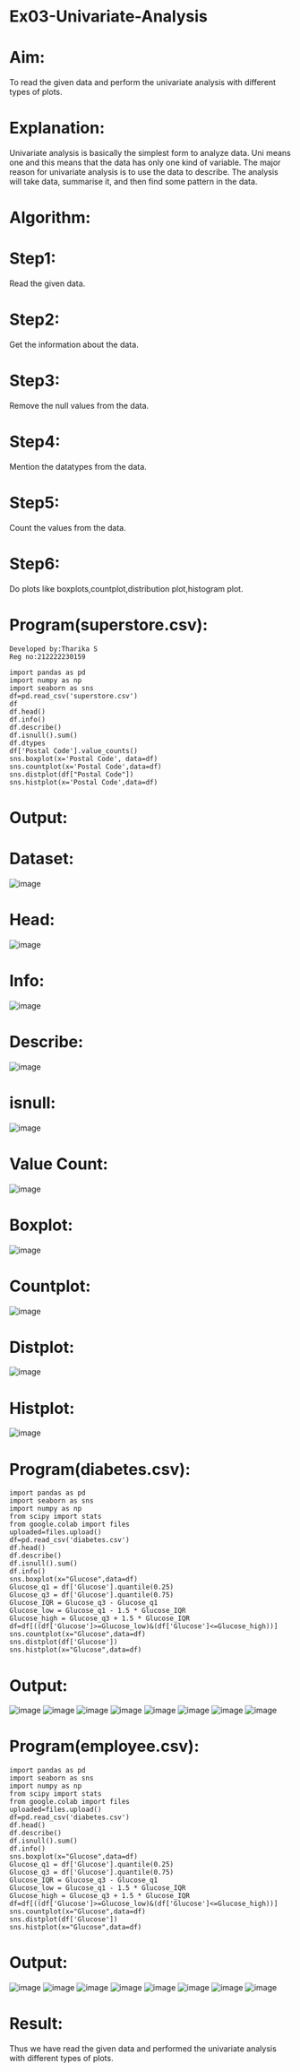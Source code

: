 # Ex03-Univariate-Analysis
# Aim:
To read the given data and perform the univariate analysis with different types of plots.

# Explanation:
Univariate analysis is basically the simplest form to analyze data. Uni means one and this means that the data has only one kind of variable. The major reason for univariate analysis is to use the data to describe. The analysis will take data, summarise it, and then find some pattern in the data.
# Algorithm:
# Step1:
Read the given data.
# Step2:
Get the information about the data.
# Step3:
Remove the null values from the data.
# Step4:
Mention the datatypes from the data.
# Step5:
Count the values from the data.
# Step6:
Do plots like boxplots,countplot,distribution plot,histogram plot.
# Program(superstore.csv):
```
Developed by:Tharika S
Reg no:212222230159

import pandas as pd
import numpy as np
import seaborn as sns
df=pd.read_csv('superstore.csv')
df
df.head()
df.info()
df.describe()
df.isnull().sum()
df.dtypes
df['Postal Code'].value_counts()
sns.boxplot(x='Postal Code', data=df)
sns.countplot(x='Postal Code',data=df)
sns.distplot(df["Postal Code"])
sns.histplot(x='Postal Code',data=df)
```
# Output:
# Dataset:
![image](https://github.com/tharikasankar/ODD2023-DataScience-Ex-03/assets/119475507/199eb0f1-006c-4b72-8435-c325fb33c550)
# Head:
![image](https://github.com/tharikasankar/ODD2023-DataScience-Ex-03/assets/119475507/ace045ee-2506-43c0-85ea-b6cc3e2f6778)
# Info:
![image](https://github.com/tharikasankar/ODD2023-DataScience-Ex-03/assets/119475507/1cb936ab-1dd2-4af3-a706-50ad034dc387)
# Describe:
![image](https://github.com/tharikasankar/ODD2023-DataScience-Ex-03/assets/119475507/cc8d3a1f-52ef-41d5-9e6f-6dae99bba1e1)
# isnull:
![image](https://github.com/tharikasankar/ODD2023-DataScience-Ex-03/assets/119475507/23e1abee-8b4b-4441-b0ef-5e1e4d06bc21)
# Value Count:
![image](https://github.com/tharikasankar/ODD2023-DataScience-Ex-03/assets/119475507/5de81fac-1dda-4610-9067-df99e3773bf6)
# Boxplot:
![image](https://github.com/tharikasankar/ODD2023-DataScience-Ex-03/assets/119475507/bff90961-a387-4d78-a2c8-aae66dcf50de)
# Countplot:
![image](https://github.com/tharikasankar/ODD2023-DataScience-Ex-03/assets/119475507/241fcc61-dbe8-4579-aae6-255ae345e9d6)
# Distplot:
![image](https://github.com/tharikasankar/ODD2023-DataScience-Ex-03/assets/119475507/b73cbe3d-6f91-4048-969f-7aad9b99f969)
# Histplot:
![image](https://github.com/tharikasankar/ODD2023-DataScience-Ex-03/assets/119475507/8dc913ca-cc2e-4101-87e5-ef0802d91ddc)

# Program(diabetes.csv):
```
import pandas as pd
import seaborn as sns
import numpy as np
from scipy import stats
from google.colab import files
uploaded=files.upload()
df=pd.read_csv('diabetes.csv')
df.head()
df.describe()
df.isnull().sum()
df.info()
sns.boxplot(x="Glucose",data=df)
Glucose_q1 = df['Glucose'].quantile(0.25)
Glucose_q3 = df['Glucose'].quantile(0.75)
Glucose_IQR = Glucose_q3 - Glucose_q1
Glucose_low = Glucose_q1 - 1.5 * Glucose_IQR
Glucose_high = Glucose_q3 + 1.5 * Glucose_IQR
df=df[((df['Glucose']>=Glucose_low)&(df['Glucose']<=Glucose_high))]
sns.countplot(x="Glucose",data=df)
sns.distplot(df['Glucose'])
sns.histplot(x="Glucose",data=df)

```
# Output:
![image](https://github.com/tharikasankar/ODD2023-DataScience-Ex-03/assets/119475507/e45e4ceb-f115-4e5f-818e-5cf874c6f5da)
![image](https://github.com/tharikasankar/ODD2023-DataScience-Ex-03/assets/119475507/ffc09caa-3cc6-4f05-af72-e4df54d2e74e)
![image](https://github.com/tharikasankar/ODD2023-DataScience-Ex-03/assets/119475507/7040cc9d-725a-4190-85ca-47f24c4d9f6d)
![image](https://github.com/tharikasankar/ODD2023-DataScience-Ex-03/assets/119475507/b27451cc-8529-484a-b473-b4af65034510)
![image](https://github.com/tharikasankar/ODD2023-DataScience-Ex-03/assets/119475507/3fd7d60d-cd8b-4838-9360-4ba04e9f4051)
![image](https://github.com/tharikasankar/ODD2023-DataScience-Ex-03/assets/119475507/10ea81c7-69d9-4ac2-b50a-bcac6e35c8e6)
![image](https://github.com/tharikasankar/ODD2023-DataScience-Ex-03/assets/119475507/5c3e31fa-c659-4b49-81e7-e8be8ff3038c)
![image](https://github.com/tharikasankar/ODD2023-DataScience-Ex-03/assets/119475507/f18e3d44-e0c1-485f-9a96-db361739b018)

# Program(employee.csv):
```
import pandas as pd
import seaborn as sns
import numpy as np
from scipy import stats
from google.colab import files
uploaded=files.upload()
df=pd.read_csv('diabetes.csv')
df.head()
df.describe()
df.isnull().sum()
df.info()
sns.boxplot(x="Glucose",data=df)
Glucose_q1 = df['Glucose'].quantile(0.25)
Glucose_q3 = df['Glucose'].quantile(0.75)
Glucose_IQR = Glucose_q3 - Glucose_q1
Glucose_low = Glucose_q1 - 1.5 * Glucose_IQR
Glucose_high = Glucose_q3 + 1.5 * Glucose_IQR
df=df[((df['Glucose']>=Glucose_low)&(df['Glucose']<=Glucose_high))]
sns.countplot(x="Glucose",data=df)
sns.distplot(df['Glucose'])
sns.histplot(x="Glucose",data=df)
```
# Output:
![image](https://github.com/tharikasankar/ODD2023-DataScience-Ex-03/assets/119475507/e87755f5-6039-4c9e-b4da-01bd812a5f02)
![image](https://github.com/tharikasankar/ODD2023-DataScience-Ex-03/assets/119475507/85ca249b-4ee9-4d9d-b906-0f1826ebc6b6)
![image](https://github.com/tharikasankar/ODD2023-DataScience-Ex-03/assets/119475507/ed176c96-dbe7-4e97-80d6-bfdefc0d1b28)
![image](https://github.com/tharikasankar/ODD2023-DataScience-Ex-03/assets/119475507/fda372be-424f-443a-aaea-f055896dc8b8)
![image](https://github.com/tharikasankar/ODD2023-DataScience-Ex-03/assets/119475507/8a92531e-fa21-474d-8926-54e826356252)
![image](https://github.com/tharikasankar/ODD2023-DataScience-Ex-03/assets/119475507/180ac0d2-2140-493e-9475-a8cee86ca16a)
![image](https://github.com/tharikasankar/ODD2023-DataScience-Ex-03/assets/119475507/257a510e-5f96-4c8b-bcc9-2d490c23af99)
![image](https://github.com/tharikasankar/ODD2023-DataScience-Ex-03/assets/119475507/12ba7467-5490-4f97-bf2a-b515568315bd)

# Result:
Thus we have read the given data and performed the univariate analysis with different types of plots.





